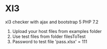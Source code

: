 # Xl3
xl3 checker with ajax and bootstrap 5
PHP 7.2
1. Upload your host files from examples folder
2. Use test files from folder filesToTest
3. Password to test file 'pass.xlsx' = 111 
